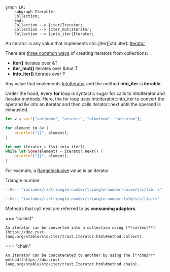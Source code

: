 ```mermaid
graph LR;
    subgraph Iterable;
    Collection;
    end;
    Collection --> |iter|Iterator;
    Collection --> |iter_mut|Iterator;
    Collection --> |into_iter|Iterator;
```

An iterator is any value that implements std::[iter][std::iter]::[Iterator](https://doc.rust-lang.org/stable/std/iter/trait.Iterator.html)

There are [three common ways](https://doc.rust-lang.org/stable/std/iter/index.html#the-three-forms-of-iteration) of creating iterators from collections:

- **iter()** iterates over &T
- **iter\_mut()** iterates over &mut T
- **into\_iter()** iterates over T


Any value that implements [IntoIterator](https://doc.rust-lang.org/stable/std/iter/trait.IntoIterator.html) and the method **into\_iter** is **iterable**.

Under the hood, every **for** loop is syntactic sugar for calls to IntoIterator and Iterator methods.
Here, the for loop uses IntoIterator::into\_iter to convert the operand &v into an iterator and then calls Iterator::next until the operand is exhausted.

```rs
let v = vec!["antimony", "arsenic", "aluminum", "selenium"];
```

<div class="grid cards" markdown>

```rs
for element in &v {
    println!("{}", element);
}
```

```rs
let mut iterator = (&v).into_iter();
while let Some(element) = iterator.next() {
    println!("{}", element);
}
```
</div>



For example, a [RangeInclusive](https://doc.rust-lang.org/stable/std/ops/struct.RangeInclusive.html) value is an iterator

Triangle number

<div class="grid cards" markdown>


```rs
--8<-- "includes/rs/triangle-number/triangle-number-naive/src/lib.rs"
```

```rs
--8<-- "includes/rs/triangle-number/triangle-number-fold/src/lib.rs"
```

</div>

Methods that call next are referred to as **consuming adaptors**.

=== "collect"

    An iterator can be converted into a collection using [**collect**](https://doc.rust-lang.org/stable/std/iter/trait.Iterator.html#method.collect).


=== "chain"

    An iterator can be concatenated to another by using the [**chain** method](https://doc.rust-lang.org/stable/std/iter/trait.Iterator.html#method.chain).

    